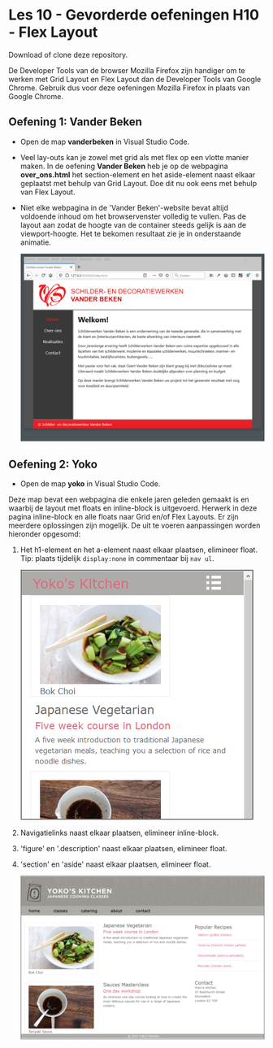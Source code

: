 # Les 10 - Gevorderde oefeningen H10 - Flex Layout

Download of clone deze repository. 

De Developer Tools van de browser Mozilla Firefox zijn handiger om te werken met Grid Layout en Flex Layout dan de Developer Tools van Google Chrome. Gebruik dus voor deze oefeningen Mozilla Firefox in plaats van Google Chrome.

## Oefening 1: Vander Beken

- Open de map **vanderbeken** in Visual Studio Code.
- Veel lay-outs kan je zowel met grid als met flex op een vlotte manier maken. In de oefening **Vander Beken** heb je op de webpagina **over_ons.html** het section-element en het aside-element naast elkaar geplaatst met behulp van Grid Layout. Doe dit nu ook eens met behulp van Flex Layout.
- Niet elke webpagina in de 'Vander Beken'-website bevat altijd voldoende inhoud om het browservenster volledig te vullen. Pas de layout aan zodat de hoogte van de container steeds gelijk is aan de viewport-hoogte. Het te bekomen resultaat zie je in onderstaande animatie.

  ![vanderbeken_100vh](images/vanderbeken_100vh.gif)

## Oefening 2: Yoko

- Open de map **yoko** in Visual Studio Code.

Deze map bevat een webpagina die enkele jaren geleden gemaakt is en waarbij de layout met floats en inline-block is uitgevoerd. Herwerk in deze pagina inline-block en alle floats naar Grid en/of Flex Layouts.  Er zijn meerdere oplossingen zijn mogelijk. De uit te voeren aanpassingen worden hieronder opgesomd:

1. Het h1-element en het a-element naast elkaar plaatsen, elimineer float.<br>
   Tip: plaats tijdelijk `display:none` in commentaar bij `nav ul`.

   ![yoko1](images/yoko1.png)

2. Navigatielinks naast elkaar plaatsen, elimineer inline-block.
3. 'figure' en '.description' naast elkaar plaatsen, elimineer float.
4. 'section' en 'aside' naast elkaar plaatsen, elimineer float.

   ![yoko2](images/yoko2.png)




